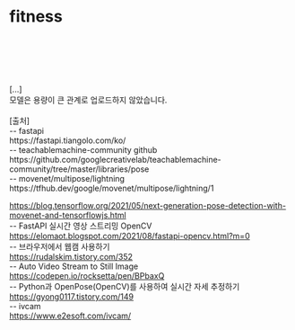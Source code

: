 # fitness<br/><br/><br/>
<br/>
[...]<br/>
모델은 용량이 큰 관계로 업로드하지 않았습니다.<br/>
<br/>
[출처]<br/>
-- fastapi<br/>
https://fastapi.tiangolo.com/ko/ <br/>
-- teachablemachine-community github<br/>
https://github.com/googlecreativelab/teachablemachine-community/tree/master/libraries/pose<br/>
-- movenet/multipose/lightning<br/>
https://tfhub.dev/google/movenet/multipose/lightning/1<br/>

https://blog.tensorflow.org/2021/05/next-generation-pose-detection-with-movenet-and-tensorflowjs.html<br/>
-- FastAPI 실시간 영상 스트리밍 OpenCV<br/>
https://elomaot.blogspot.com/2021/08/fastapi-opencv.html?m=0<br/>
-- 브라우저에서 웹캠 사용하기<br/>
https://rudalskim.tistory.com/352<br/>
-- Auto Video Stream to Still Image<br/>
https://codepen.io/rocksetta/pen/BPbaxQ<br/>
-- Python과 OpenPose(OpenCV)를 사용하여 실시간 자세 추정하기<br/>
https://gyong0117.tistory.com/149<br/>
-- ivcam<br/>
https://www.e2esoft.com/ivcam/<br/>
